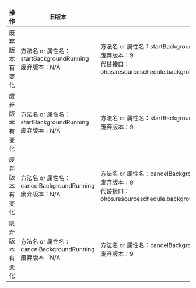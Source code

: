 | 操作 | 旧版本 | 新版本 | d.ts文件 |
| ---- | ------ | ------ | -------- |
|废弃版本有变化|方法名 or 属性名：startBackgroundRunning<br>废弃版本：N/A|方法名 or 属性名：startBackgroundRunning<br>废弃版本：9<br>代替接口：ohos.resourceschedule.backgroundTaskManager.startBackgroundRunning   |@ohos.ability.particleAbility.d.ts|
|废弃版本有变化|方法名 or 属性名：startBackgroundRunning<br>废弃版本：N/A|方法名 or 属性名：startBackgroundRunning<br>废弃版本：9|@ohos.ability.particleAbility.d.ts|
|废弃版本有变化|方法名 or 属性名：cancelBackgroundRunning<br>废弃版本：N/A|方法名 or 属性名：cancelBackgroundRunning<br>废弃版本：9<br>代替接口：ohos.resourceschedule.backgroundTaskManager.stopBackgroundRunning   |@ohos.ability.particleAbility.d.ts|
|废弃版本有变化|方法名 or 属性名：cancelBackgroundRunning<br>废弃版本：N/A|方法名 or 属性名：cancelBackgroundRunning<br>废弃版本：9|@ohos.ability.particleAbility.d.ts|
